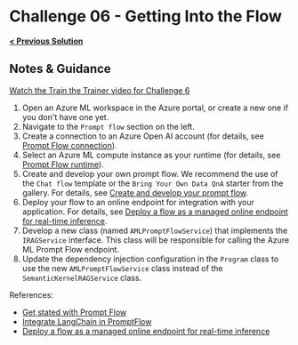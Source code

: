 # Challenge 06 - Getting Into the Flow

**[< Previous Solution](./Solution-05.md)**

## Notes & Guidance

[Watch the Train the Trainer video for Challenge 6](https://aka.ms/vsaia.hack.ttt.07)

1. Open an Azure ML workspace in the Azure portal, or create a new one if you don't have one yet.
2. Navigate to the `Prompt flow` section on the left.
3. Create a connection to an Azure Open AI account (for details, see [Prompt Flow connection](https://learn.microsoft.com/azure/machine-learning/prompt-flow/get-started-prompt-flow?view=azureml-api-2#connection)).
4. Select an Azure ML compute instance as your runtime (for details, see [Prompt Flow runtime](https://learn.microsoft.com/azure/machine-learning/prompt-flow/get-started-prompt-flow?view=azureml-api-2#runtime)).
5. Create and develop your own prompt flow. We recommend the use of the `Chat flow` template or the `Bring Your Own Data QnA` starter from the gallery. For details, see [Create and develop your prompt flow](https://learn.microsoft.com/azure/machine-learning/prompt-flow/get-started-prompt-flow?view=azureml-api-2#create-and-develop-your-prompt-flow).
6. Deploy your flow to an online endpoint for integration with your application. For details, see [Deploy a flow as a managed online endpoint for real-time inference](https://learn.microsoft.com/azure/machine-learning/prompt-flow/how-to-deploy-for-real-time-inference?view=azureml-api-2).
7. Develop a new class (named `AMLPromptFlowService`) that implements the `IRAGService` interface. This class will be responsible for calling the Azure ML Prompt Flow endpoint.
8. Update the dependency injection configuration in the `Program` class to use the new `AMLPromptFlowService` class instead of the `SemanticKernelRAGService` class.

References:

- [Get stated with Prompt Flow](https://learn.microsoft.com/azure/machine-learning/prompt-flow/get-started-prompt-flow?view=azureml-api-2#create-and-develop-your-prompt-flow)
- [Integrate LangChain in PromptFlow](https://learn.microsoft.com/azure/machine-learning/prompt-flow/how-to-integrate-with-langchain?view=azureml-api-2)
- [Deploy a flow as a managed online endpoint for real-time inference](https://learn.microsoft.com/azure/machine-learning/prompt-flow/how-to-deploy-for-real-time-inference?view=azureml-api-2)
